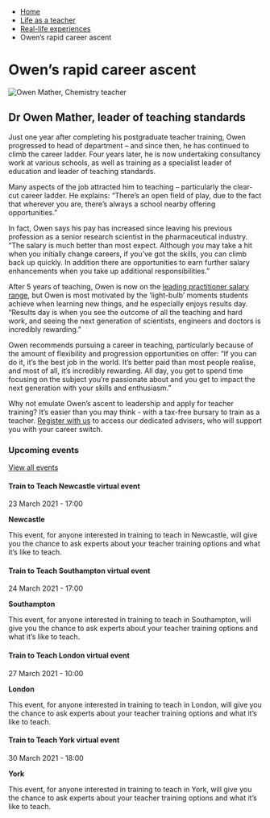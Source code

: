 *   [Home](/)
*   [Life as a teacher](/life-as-a-teacher)
*   [Real-life experiences](/life-as-a-teacher/real-life-experiences)
*   Owen’s rapid career ascent

Owen’s rapid career ascent
==========================

<img alt="Owen Mather, Chemistry teacher" src="https://getintoteaching.education.gov.uk/sites/default/files/case\_study/Owen\_Mather294x294.jpg"></img>

Dr Owen Mather, leader of teaching standards  
----------------------------------------------

Just one year after completing his postgraduate teacher training, Owen progressed to head of department – and since then, he has continued to climb the career ladder. Four years later, he is now undertaking consultancy work at various schools, as well as training as a specialist leader of education and leader of teaching standards.

Many aspects of the job attracted him to teaching – particularly the clear-cut career ladder. He explains: “There’s an open field of play, due to the fact that wherever you are, there’s always a school nearby offering opportunities.”

In fact, Owen says his pay has increased since leaving his previous profession as a senior research scientist in the pharmaceutical industry. “The salary is much better than most expect. Although you may take a hit when you initially change careers, if you’ve got the skills, you can climb back up quickly. In addition there are opportunities to earn further salary enhancements when you take up additional responsibilities.”

After 5 years of teaching, Owen is now on the [leading practitioner salary range](/node/2315), but Owen is most motivated by the ‘light-bulb’ moments students achieve when learning new things, and he especially enjoys results day. “Results day is when you see the outcome of all the teaching and hard work, and seeing the next generation of scientists, engineers and doctors is incredibly rewarding.”

Owen recommends pursuing a career in teaching, particularly because of the amount of flexibility and progression opportunities on offer: “If you can do it, it’s the best job in the world. It’s better paid than most people realise, and most of all, it’s incredibly rewarding. All day, you get to spend time focusing on the subject you’re passionate about and you get to impact the next generation with your skills and enthusiasm.”

Why not emulate Owen’s ascent to leadership and apply for teacher training? It’s easier than you may think - with a tax-free bursary to train as a teacher. [Register with us](https://getintoteaching.education.gov.uk/get-help-and-support "Register with Get Into Teaching") to access our dedicated advisers, who will support you with your career switch. 

### Upcoming events

[View all events](/teaching-events)

[](/teaching-events/train-to-teach-events/train-to-teach-newcastle-virtual-event-230321)

#### Train to Teach Newcastle virtual event

23 March 2021 - 17:00

**Newcastle**

This event, for anyone interested in training to teach in Newcastle, will give you the chance to ask experts about your teacher training options and what it’s like to teach.

[](/teaching-events/train-to-teach-events/train-to-teach-southampton-virtual-event-240321)

#### Train to Teach Southampton virtual event

24 March 2021 - 17:00

**Southampton**

This event, for anyone interested in training to teach in Southampton, will give you the chance to ask experts about your teacher training options and what it’s like to teach.

[](/teaching-events/train-to-teach-events/train-to-teach-london-virtual-event-270321)

#### Train to Teach London virtual event

27 March 2021 - 10:00

**London**

This event, for anyone interested in training to teach in London, will give you the chance to ask experts about your teacher training options and what it’s like to teach.

[](/teaching-events/train-to-teach-events/train-to-teach-york-virtual-event-300321)

#### Train to Teach York virtual event

30 March 2021 - 18:00

**York**

This event, for anyone interested in training to teach in York, will give you the chance to ask experts about your teacher training options and what it’s like to teach.